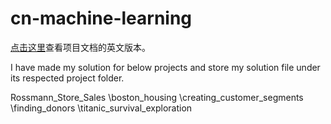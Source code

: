 # cn-machine-learning

[点击这里](https://github.com/udacity/machine-learning/)查看项目文档的英文版本。

I have made my solution for below projects and store my solution file under its respected project folder.

Rossmann_Store_Sales
\boston_housing
\creating_customer_segments
\finding_donors
\titanic_survival_exploration

